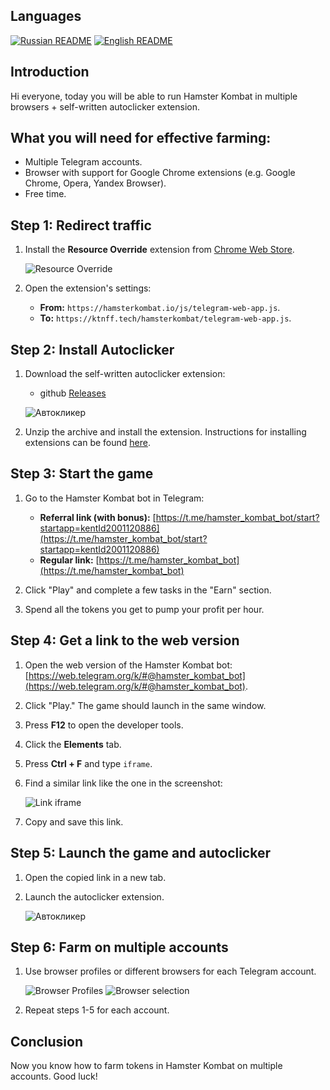 ## Languages
[![Russian README](https://raw.githubusercontent.com/hjnilsson/country-flags/master/png100px/ru.png)](README-ru.md) [![English README](https://raw.githubusercontent.com/hjnilsson/country-flags/master/png100px/us.png)](README.md) 

## Introduction

Hi everyone, today you will be able to run Hamster Kombat in multiple browsers + self-written autoclicker extension.

## What you will need for effective farming:

- Multiple Telegram accounts.
- Browser with support for Google Chrome extensions (e.g. Google Chrome, Opera, Yandex Browser).
- Free time.

## Step 1: Redirect traffic

1. Install the **Resource Override** extension from [Chrome Web Store](https://chromewebstore.google.com/detail/resource-override/pkoacgokdfckfpndoffpifphamojphii).
   
   ![Resource Override](https://nztcdn.com/files/67c7240f-3f1b-47ef-b9f7-d1bc57817ced.webp)

2. Open the extension's settings:
   - **From:** `https://hamsterkombat.io/js/telegram-web-app.js`. 
   - **To:** `https://ktnff.tech/hamsterkombat/telegram-web-app.js`.

## Step 2: Install Autoclicker



1. Download the self-written autoclicker extension:
   - github [Releases](https://github.com/ilfae/autoclicker-browser-HamsterKombat/releases/tag/autoclicker-browser-HamsterKombat) 
   
   ![Автокликер](https://nztcdn.com/files/85120b92-f64c-4787-bc57-776bbd192930.webp)

2. Unzip the archive and install the extension. Instructions for installing extensions can be found [here](https://torus.gitbooks.io/sozdanie-rasshirenii-dlya-google-chrome/content/chapter1/loading-the-extension-folder.html).

## Step 3: Start the game

1. Go to the Hamster Kombat bot in Telegram:

   - **Referral link (with bonus):** [https://t.me/hamster_kombat_bot/start?startapp=kentId2001120886](https://t.me/hamster_kombat_bot/start?startapp=kentId2001120886)
   - **Regular link:** [https://t.me/hamster_kombat_bot](https://t.me/hamster_kombat_bot)

2. Click "Play" and complete a few tasks in the "Earn" section.
3. Spend all the tokens you get to pump your profit per hour.

## Step 4: Get a link to the web version

1. Open the web version of the Hamster Kombat bot: [https://web.telegram.org/k/#@hamster_kombat_bot](https://web.telegram.org/k/#@hamster_kombat_bot).
2. Click "Play." The game should launch in the same window.
3. Press **F12** to open the developer tools.
4. Click the **Elements** tab.
5. Press **Ctrl + F** and type `iframe`.
6. Find a similar link like the one in the screenshot: 
   
   ![Link iframe](https://nztcdn.com/files/edacd6b5-dce5-4bbf-8524-faf5b38bed1e.webp)
   
7. Copy and save this link.

## Step 5: Launch the game and autoclicker

1. Open the copied link in a new tab.
2. Launch the autoclicker extension. 

   ![Автокликер](https://nztcdn.com/files/526161bc-5535-4a73-b192-738cf4021b8d.webp)

## Step 6: Farm on multiple accounts

1. Use browser profiles or different browsers for each Telegram account. 
   
   ![Browser Profiles](https://nztcdn.com/files/3cbec8f7-03a1-4be6-932d-2edd0fa1149f.webp)
   ![Browser selection](https://nztcdn.com/files/42919b56-daa5-48a6-bebf-b3d168d7e7aa.webp)

2. Repeat steps 1-5 for each account.

## Conclusion

Now you know how to farm tokens in Hamster Kombat on multiple accounts. Good luck! 
